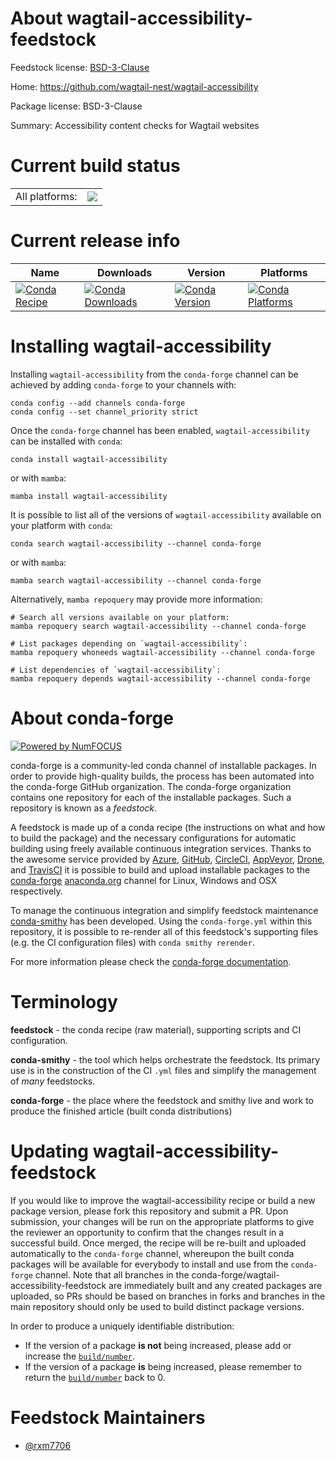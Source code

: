 About wagtail-accessibility-feedstock
=====================================

Feedstock license: [BSD-3-Clause](https://github.com/conda-forge/wagtail-accessibility-feedstock/blob/main/LICENSE.txt)

Home: https://github.com/wagtail-nest/wagtail-accessibility

Package license: BSD-3-Clause

Summary: Accessibility content checks for Wagtail websites

Current build status
====================


<table><tr><td>All platforms:</td>
    <td>
      <a href="https://dev.azure.com/conda-forge/feedstock-builds/_build/latest?definitionId=21529&branchName=main">
        <img src="https://dev.azure.com/conda-forge/feedstock-builds/_apis/build/status/wagtail-accessibility-feedstock?branchName=main">
      </a>
    </td>
  </tr>
</table>

Current release info
====================

| Name | Downloads | Version | Platforms |
| --- | --- | --- | --- |
| [![Conda Recipe](https://img.shields.io/badge/recipe-wagtail--accessibility-green.svg)](https://anaconda.org/conda-forge/wagtail-accessibility) | [![Conda Downloads](https://img.shields.io/conda/dn/conda-forge/wagtail-accessibility.svg)](https://anaconda.org/conda-forge/wagtail-accessibility) | [![Conda Version](https://img.shields.io/conda/vn/conda-forge/wagtail-accessibility.svg)](https://anaconda.org/conda-forge/wagtail-accessibility) | [![Conda Platforms](https://img.shields.io/conda/pn/conda-forge/wagtail-accessibility.svg)](https://anaconda.org/conda-forge/wagtail-accessibility) |

Installing wagtail-accessibility
================================

Installing `wagtail-accessibility` from the `conda-forge` channel can be achieved by adding `conda-forge` to your channels with:

```
conda config --add channels conda-forge
conda config --set channel_priority strict
```

Once the `conda-forge` channel has been enabled, `wagtail-accessibility` can be installed with `conda`:

```
conda install wagtail-accessibility
```

or with `mamba`:

```
mamba install wagtail-accessibility
```

It is possible to list all of the versions of `wagtail-accessibility` available on your platform with `conda`:

```
conda search wagtail-accessibility --channel conda-forge
```

or with `mamba`:

```
mamba search wagtail-accessibility --channel conda-forge
```

Alternatively, `mamba repoquery` may provide more information:

```
# Search all versions available on your platform:
mamba repoquery search wagtail-accessibility --channel conda-forge

# List packages depending on `wagtail-accessibility`:
mamba repoquery whoneeds wagtail-accessibility --channel conda-forge

# List dependencies of `wagtail-accessibility`:
mamba repoquery depends wagtail-accessibility --channel conda-forge
```


About conda-forge
=================

[![Powered by
NumFOCUS](https://img.shields.io/badge/powered%20by-NumFOCUS-orange.svg?style=flat&colorA=E1523D&colorB=007D8A)](https://numfocus.org)

conda-forge is a community-led conda channel of installable packages.
In order to provide high-quality builds, the process has been automated into the
conda-forge GitHub organization. The conda-forge organization contains one repository
for each of the installable packages. Such a repository is known as a *feedstock*.

A feedstock is made up of a conda recipe (the instructions on what and how to build
the package) and the necessary configurations for automatic building using freely
available continuous integration services. Thanks to the awesome service provided by
[Azure](https://azure.microsoft.com/en-us/services/devops/), [GitHub](https://github.com/),
[CircleCI](https://circleci.com/), [AppVeyor](https://www.appveyor.com/),
[Drone](https://cloud.drone.io/welcome), and [TravisCI](https://travis-ci.com/)
it is possible to build and upload installable packages to the
[conda-forge](https://anaconda.org/conda-forge) [anaconda.org](https://anaconda.org/)
channel for Linux, Windows and OSX respectively.

To manage the continuous integration and simplify feedstock maintenance
[conda-smithy](https://github.com/conda-forge/conda-smithy) has been developed.
Using the ``conda-forge.yml`` within this repository, it is possible to re-render all of
this feedstock's supporting files (e.g. the CI configuration files) with ``conda smithy rerender``.

For more information please check the [conda-forge documentation](https://conda-forge.org/docs/).

Terminology
===========

**feedstock** - the conda recipe (raw material), supporting scripts and CI configuration.

**conda-smithy** - the tool which helps orchestrate the feedstock.
                   Its primary use is in the construction of the CI ``.yml`` files
                   and simplify the management of *many* feedstocks.

**conda-forge** - the place where the feedstock and smithy live and work to
                  produce the finished article (built conda distributions)


Updating wagtail-accessibility-feedstock
========================================

If you would like to improve the wagtail-accessibility recipe or build a new
package version, please fork this repository and submit a PR. Upon submission,
your changes will be run on the appropriate platforms to give the reviewer an
opportunity to confirm that the changes result in a successful build. Once
merged, the recipe will be re-built and uploaded automatically to the
`conda-forge` channel, whereupon the built conda packages will be available for
everybody to install and use from the `conda-forge` channel.
Note that all branches in the conda-forge/wagtail-accessibility-feedstock are
immediately built and any created packages are uploaded, so PRs should be based
on branches in forks and branches in the main repository should only be used to
build distinct package versions.

In order to produce a uniquely identifiable distribution:
 * If the version of a package **is not** being increased, please add or increase
   the [``build/number``](https://docs.conda.io/projects/conda-build/en/latest/resources/define-metadata.html#build-number-and-string).
 * If the version of a package **is** being increased, please remember to return
   the [``build/number``](https://docs.conda.io/projects/conda-build/en/latest/resources/define-metadata.html#build-number-and-string)
   back to 0.

Feedstock Maintainers
=====================

* [@rxm7706](https://github.com/rxm7706/)

